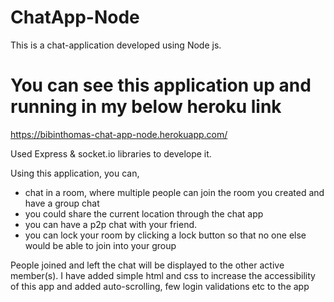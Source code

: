 # ChatApp-Node

This is a chat-application developed using Node js.

# You can see this application up and running in my below heroku link

https://bibinthomas-chat-app-node.herokuapp.com/


Used Express & socket.io libraries to develope it.
 
 Using this application, you can,
 
 - chat in a room, where multiple people can join the room you created and have a group chat
 - you could share the current location through the chat app
 - you can have a p2p chat with your friend.
 - you can lock your room by clicking a lock button so that no one else would be able to join into your group
 
 People joined and left the chat will be displayed to the other active member(s).
 I have added simple html and css to increase the accessibility of this app and added auto-scrolling, few login validations etc to the app
